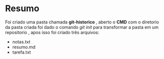 # Resumo

Foi criado uma pasta chamada **git-historico** , aberto o **CMD** com o diretorio da pasta criada foi dado o comando *git init* para transformar a pasta em um repositorio , apos isso foi criado três arquivos:

- notas.txt
- resumo.md
- tarefa.txt


